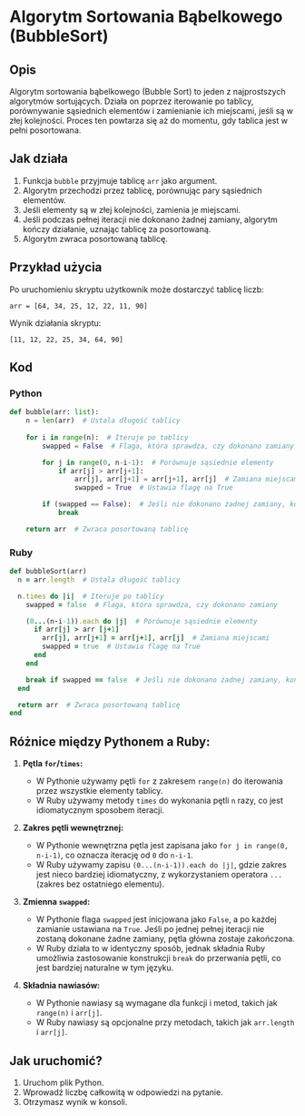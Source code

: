 # Algorytm Sortowania Bąbelkowego (BubbleSort)

## Opis
Algorytm sortowania bąbelkowego (Bubble Sort) to jeden z najprostszych algorytmów sortujących. Działa on poprzez iterowanie po tablicy, porównywanie sąsiednich elementów i zamienianie ich miejscami, jeśli są w złej kolejności. Proces ten powtarza się aż do momentu, gdy tablica jest w pełni posortowana.

## Jak działa
1. Funkcja `bubble` przyjmuje tablicę `arr` jako argument.
2. Algorytm przechodzi przez tablicę, porównując pary sąsiednich elementów.
3. Jeśli elementy są w złej kolejności, zamienia je miejscami.
4. Jeśli podczas pełnej iteracji nie dokonano żadnej zamiany, algorytm kończy działanie, uznając tablicę za posortowaną.
5. Algorytm zwraca posortowaną tablicę.

## Przykład użycia
Po uruchomieniu skryptu użytkownik może dostarczyć tablicę liczb:
```
arr = [64, 34, 25, 12, 22, 11, 90]
```
Wynik działania skryptu:
```
[11, 12, 22, 25, 34, 64, 90]
```

## Kod

### Python
```python
def bubble(arr: list):
    n = len(arr)  # Ustala długość tablicy
    
    for i in range(n):  # Iteruje po tablicy
        swapped = False  # Flaga, która sprawdza, czy dokonano zamiany

        for j in range(0, n-i-1):  # Porównuje sąsiednie elementy
            if arr[j] > arr[j+1]:
                arr[j], arr[j+1] = arr[j+1], arr[j]  # Zamiana miejscami
                swapped = True  # Ustawia flagę na True

        if (swapped == False):  # Jeśli nie dokonano żadnej zamiany, kończy działanie
            break

    return arr  # Zwraca posortowaną tablicę
```

### Ruby
```ruby
def bubbleSort(arr)
  n = arr.length  # Ustala długość tablicy

  n.times do |i|  # Iteruje po tablicy
    swapped = false  # Flaga, która sprawdza, czy dokonano zamiany

    (0...(n-i-1)).each do |j|  # Porównuje sąsiednie elementy
      if arr[j] > arr [j+1]
        arr[j], arr[j+1] = arr[j+1], arr[j]  # Zamiana miejscami
        swapped = true  # Ustawia flagę na True
      end
    end

    break if swapped == false  # Jeśli nie dokonano żadnej zamiany, kończy działanie
  end

  return arr  # Zwraca posortowaną tablicę
end
```

## Różnice między Pythonem a Ruby:
1. **Pętla `for`/`times`:**
   - W Pythonie używamy pętli `for` z zakresem `range(n)` do iterowania przez wszystkie elementy tablicy.
   - W Ruby używamy metody `times` do wykonania pętli `n` razy, co jest idiomatycznym sposobem iteracji.

2. **Zakres pętli wewnętrznej:**
   - W Pythonie wewnętrzna pętla jest zapisana jako `for j in range(0, n-i-1)`, co oznacza iterację od `0` do `n-i-1`.
   - W Ruby używamy zapisu `(0...(n-i-1)).each do |j|`, gdzie zakres jest nieco bardziej idiomatyczny, z wykorzystaniem operatora `...` (zakres bez ostatniego elementu).

3. **Zmienna `swapped`:**
   - W Pythonie flaga `swapped` jest inicjowana jako `False`, a po każdej zamianie ustawiana na `True`. Jeśli po jednej pełnej iteracji nie zostaną dokonane żadne zamiany, pętla główna zostaje zakończona.
   - W Ruby działa to w identyczny sposób, jednak składnia Ruby umożliwia zastosowanie konstrukcji `break` do przerwania pętli, co jest bardziej naturalne w tym języku.


4. **Składnia nawiasów:**
   - W Pythonie nawiasy są wymagane dla funkcji i metod, takich jak `range(n)` i `arr[j]`.
   - W Ruby nawiasy są opcjonalne przy metodach, takich jak `arr.length` i `arr[j]`.

## Jak uruchomić?
1. Uruchom plik Python.
2. Wprowadź liczbę całkowitą w odpowiedzi na pytanie.
2. Otrzymasz wynik w konsoli.